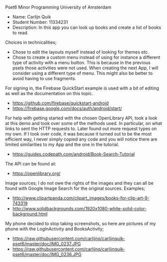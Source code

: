 Pset6 Minor Programming University of Amsterdam

- Name: Carlijn Quik 
- Student Number: 11334231 
- Description: In this app you can look up books and create a list of books to read.

Choices in technicalities;
- Chose to edit the layouts myself instead of looking for themes etc.
- Chose to create a custom menu instead of using for instance a different type of activity with a menu button. This is because in the previous psets those activities were not used. When creating the next App, I will consider using a different type of menu. This might also be better to avoid having to use fragments.

For signing in, the Firebase QuickStart example is used with a bit of editing as well as the documentation on this topic.
- https://github.com/firebase/quickstart-android
- https://firebase.google.com/docs/auth/android/start/

For help with getting started with the chosen OpenLibrary API, took a look at this demo and took over some of the methods used. In particular, on what links to sent the HTTP requests to. Later found out more request types on my own. If I took over code, it was because it turned out to be the most efficient way, I never simply copied any code and you will notice there are limited similarities to my App and the one in the tutorial.
- https://guides.codepath.com/android/Book-Search-Tutorial

The API can be found at:
- https://openlibrary.org/

Image sources;
I do not owe the rights of the images and they can all be found with Google Image Search for the original sources. Examples;
- http://www.clipartpanda.com/clipart_images/books-for-clip-art-9-743319
- http://www.solidbackgrounds.com/1920x1080-white-solid-color-background.html

My phone decided to stop taking screenshots, so here are pictures of my phone with the LogInActivity and BooksActivity;

- https://raw.githubusercontent.com/carlijnq/carlijnquik-pset6/master/doc/IMG_0237.JPG
- https://raw.githubusercontent.com/carlijnq/carlijnquik-pset6/master/doc/IMG_0236.JPG
